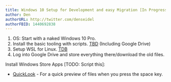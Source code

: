 ```yaml
---
title: Windows 10 Setup for Development and easy Migration [In Progress]
author: Den
authorURL: http://twitter.com/denseidel
authorFBID: 1440692838
---
```

1. OS: Start with a naked Windows 10 Pro. 
2. Install the basic tooling with scripts. [TBD](#) (Including Google Drive)
3. Setup WSL for Linux. [TDB]()
4. Log into Google Drive and store everything there/download the old files. 

Install Windows Store Apps [TODO: Script this]:
* [QuickLook](https://www.microsoft.com/de-de/store/p/quicklook/9nv4bs3l1h4s) - For a quick preview of files when you press the space key. 